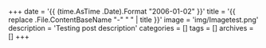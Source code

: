 +++
date = '{{ (time.AsTime .Date).Format "2006-01-02" }}'
title = '{{ replace .File.ContentBaseName "-" " " | title }}'
image = 'img/Imagetest.png'
description = 'Testing post description'
categories = []
tags = []
archives = []
+++
